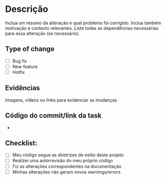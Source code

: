 # Descrição

Inclua um resumo da alteração e qual problema foi corrigido. Inclua também motivação e contexto relevantes. Liste todas as dependências necessárias para essa alteração (se necessário).

## Type of change

- [ ] Bug fix
- [ ] New feature
- [ ] Hotfix

## Evidências

Imagens, vídeos ou links para evidenciar as mudanças

## Código do commit/link da task

- 

## Checklist:

- [ ] Meu código segue as diretrizes de estilo deste projeto
- [ ] Realizei uma autorrevisão do meu próprio código
- [ ] Fiz as alterações correspondentes na documentação
- [ ] Minhas alterações não geram novos warnings/errors
